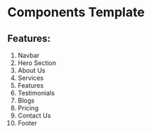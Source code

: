 # Components Template

## Features:
1. Navbar 
1. Hero Section
1. About Us
1. Services
1. Features
1. Testimonials
1. Blogs
1. Pricing
1. Contact Us
1. Footer
